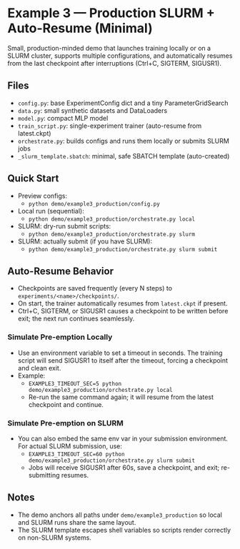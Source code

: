 # Example 3 — Production SLURM + Auto-Resume (Minimal)

Small, production-minded demo that launches training locally or on a SLURM cluster,
supports multiple configurations, and automatically resumes from the last checkpoint
after interruptions (Ctrl+C, SIGTERM, SIGUSR1).

## Files

- `config.py`: base ExperimentConfig dict and a tiny ParameterGridSearch
- `data.py`: small synthetic datasets and DataLoaders
- `model.py`: compact MLP model
- `train_script.py`: single-experiment trainer (auto-resume from latest.ckpt)
- `orchestrate.py`: builds configs and runs them locally or submits SLURM jobs
- `_slurm_template.sbatch`: minimal, safe SBATCH template (auto-created)

## Quick Start

- Preview configs:
  - `python demo/example3_production/config.py`
- Local run (sequential):
  - `python demo/example3_production/orchestrate.py local`
- SLURM: dry-run submit scripts:
  - `python demo/example3_production/orchestrate.py slurm`
- SLURM: actually submit (if you have SLURM):
  - `python demo/example3_production/orchestrate.py slurm submit`

## Auto-Resume Behavior

- Checkpoints are saved frequently (every N steps) to `experiments/<name>/checkpoints/`.
- On start, the trainer automatically resumes from `latest.ckpt` if present.
- Ctrl+C, SIGTERM, or SIGUSR1 causes a checkpoint to be written before exit; the next run continues seamlessly.

### Simulate Pre-emption Locally

- Use an environment variable to set a timeout in seconds. The training script will send SIGUSR1 to itself after the timeout, forcing a checkpoint and clean exit.
- Example:
  - `EXAMPLE3_TIMEOUT_SEC=5 python demo/example3_production/orchestrate.py local`
  - Re-run the same command again; it will resume from the latest checkpoint and continue.

### Simulate Pre-emption on SLURM

- You can also embed the same env var in your submission environment. For actual SLURM submission, use:
  - `EXAMPLE3_TIMEOUT_SEC=60 python demo/example3_production/orchestrate.py slurm submit`
  - Jobs will receive SIGUSR1 after 60s, save a checkpoint, and exit; re-submitting resumes.

## Notes

- The demo anchors all paths under `demo/example3_production` so local and SLURM runs share the same layout.
- The SLURM template escapes shell variables so scripts render correctly on non-SLURM systems.
